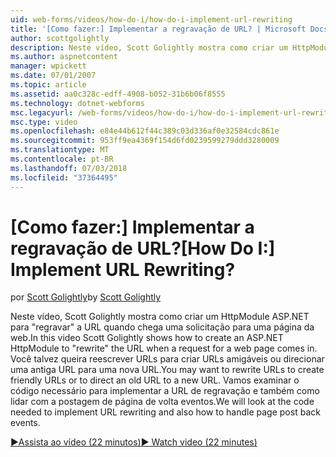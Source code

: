 ```yaml
---
uid: web-forms/videos/how-do-i/how-do-i-implement-url-rewriting
title: '[Como fazer:] Implementar a regravação de URL? | Microsoft Docs'
author: scottgolightly
description: Neste vídeo, Scott Golightly mostra como criar um HttpModule ASP.NET para 'regravar' a URL quando chega uma solicitação para uma página da web. Talvez você queira reescrever...
ms.author: aspnetcontent
manager: wpickett
ms.date: 07/01/2007
ms.topic: article
ms.assetid: aa0c328c-edff-4908-b052-31b6b06f8555
ms.technology: dotnet-webforms
msc.legacyurl: /web-forms/videos/how-do-i/how-do-i-implement-url-rewriting
msc.type: video
ms.openlocfilehash: e84e44b612f44c389c03d336af0e32584cdc861e
ms.sourcegitcommit: 953ff9ea4369f154d6fd0239599279ddd3280009
ms.translationtype: MT
ms.contentlocale: pt-BR
ms.lasthandoff: 07/03/2018
ms.locfileid: "37364495"
---
```

<a name="how-do-i-implement-url-rewriting"></a><span data-ttu-id="4e784-105">[Como fazer:] Implementar a regravação de URL?</span><span class="sxs-lookup"><span data-stu-id="4e784-105">[How Do I:] Implement URL Rewriting?</span></span>
====================
<span data-ttu-id="4e784-106">por [Scott Golightly](https://github.com/scottgolightly)</span><span class="sxs-lookup"><span data-stu-id="4e784-106">by [Scott Golightly](https://github.com/scottgolightly)</span></span>

<span data-ttu-id="4e784-107">Neste vídeo, Scott Golightly mostra como criar um HttpModule ASP.NET para "regravar" a URL quando chega uma solicitação para uma página da web.</span><span class="sxs-lookup"><span data-stu-id="4e784-107">In this video Scott Golightly shows how to create an ASP.NET HttpModule to "rewrite" the URL when a request for a web page comes in.</span></span> <span data-ttu-id="4e784-108">Você talvez queira reescrever URLs para criar URLs amigáveis ou direcionar uma antiga URL para uma nova URL.</span><span class="sxs-lookup"><span data-stu-id="4e784-108">You may want to rewrite URLs to create friendly URLs or to direct an old URL to a new URL.</span></span> <span data-ttu-id="4e784-109">Vamos examinar o código necessário para implementar a URL de regravação e também como lidar com a postagem de página de volta eventos.</span><span class="sxs-lookup"><span data-stu-id="4e784-109">We will look at the code needed to implement URL rewriting and also how to handle page post back events.</span></span>

[<span data-ttu-id="4e784-110">&#9654;Assista ao vídeo (22 minutos)</span><span class="sxs-lookup"><span data-stu-id="4e784-110">&#9654; Watch video (22 minutes)</span></span>](https://channel9.msdn.com/Blogs/ASP-NET-Site-Videos/how-do-i-implement-url-rewriting)
